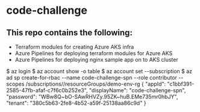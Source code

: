 # code-challenge

This repo contains the following:
--------------------------------
- Terraform modules for creating Azure AKS infra
- Azure Pipelines for deploying terraform modules for Azure AKS
- Azure Pipelines for deploying nginx sample app on to AKS cluster


$ az login
$ az account show -o table
$ az account set --subscription <subscriptionId>
$ az ad sp create-for-rbac --name code-challenge-spn --role contributor --scopes /subscriptions/<subscriptionId>/resourceGroups/demo-env-rg
  {
  "appId": "c1bbf391-2585-47fb-afaf-c7f6c0b252e3",
  "displayName": "code-challenge-spn",
  "password": "WBw8Q~bO-SAwRHVZy.95ZK~huB.EMe735mr0hbJY",
  "tenant": "380c5b63-2fe8-4b52-a59f-25138aa86c9d"
  }
  

